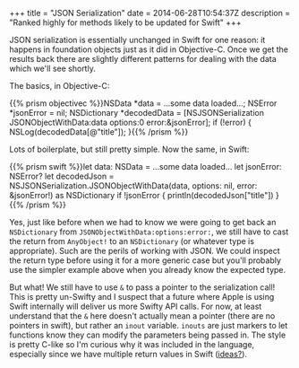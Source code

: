 +++
title = "JSON Serialization"
date = 2014-06-28T10:54:37Z
description = "Ranked highly for methods likely to be updated for Swift"
+++

JSON serialization is essentially unchanged in Swift for one reason: it happens in foundation objects just as it did in Objective-C. Once we get the results back there are slightly different patterns for dealing with the data which we'll see shortly.

The basics, in Objective-C:

{{% prism objectivec %}}NSData *data = ...some data loaded...;
NSError *jsonError = nil;
NSDictionary *decodedData = [NSJSONSerialization JSONObjectWithData:data options:0 error:&jsonError];
if (!error) {
  NSLog(decodedData[@"title"]);
}{{% /prism %}}

Lots of boilerplate, but still pretty simple. Now the same, in Swift:

{{% prism swift %}}let data: NSData = ...some data loaded...
let jsonError: NSError?
let decodedJson = NSJSONSerialization.JSONObjectWithData(data, options: nil, error: &jsonError!) as NSDictionary
if !jsonError {
  println(decodedJson["title"])
}{{% /prism %}}

Yes, just like before when we had to know we were going to get back an `NSDictionary` from `JSONObjectWithData:options:error:`, we still have to cast the return from `AnyObject!` to an `NSDictionary` (or whatever type is appropriate). Such are the perils of working with JSON. We could inspect the return type before using it for a more generic case but you'll probably use the simpler example above when you already know the expected type.

But what! We still have to use `&` to pass a pointer to the serialization call! This is pretty un-Swifty and I suspect that a future where Apple is using Swift internally will deliver us more Swifty API calls. For now, at least understand that the `&` here doesn't actually mean a pointer (there are no pointers in swift), but rather an `inout` variable. `inouts` are just markers to let functions know they can modify the parameters being passed in. The style is pretty C-like so I'm curious why it was included in the language, especially since we have multiple return values in Swift ([ideas?](mailto:nick.oneill@gmail.com)).
